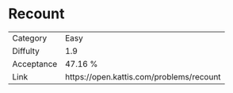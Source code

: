 # Recount

<table>
    <tr>
        <td>Category</td>
        <td>Easy</td>
    </tr>
    <tr>
        <td>Diffulty</td>
        <td>1.9</td>
    </tr>
    <tr>
        <td>Acceptance</td>
        <td>47.16 %</td>
    </tr>
    <tr>
        <td>Link</td>
        <td>https://open.kattis.com/problems/recount</td>
    </tr>
</table>